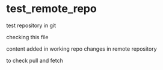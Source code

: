 # test_remote_repo
test repository in git

checking this file

content added in working repo 
 changes in remote repository
 
 to check pull and fetch
